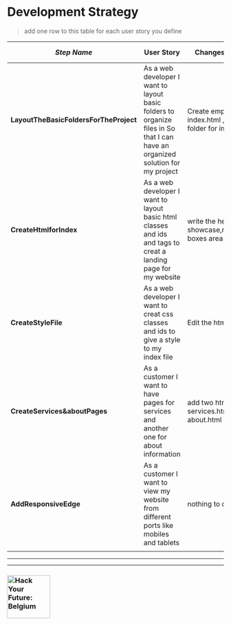 # Development Strategy

> add one row to this table for each user story you define

| _Step Name_ | User Story | Changes in HTML | Changes in CSS |
| --- | --- | --- | --- |
| __LayoutTheBasicFoldersForTheProject__ | As a web developer I want to layout basic folders to organize files in So that I can have an organized solution for my project | Create empty html file index.html , empty folder for images (img)| create css folder has empty file style.css |
| __CreateHtmlforIndex__ | As a web developer I want to layout basic html classes and ids and tags to creat a landing page for my website | write the header , showcase,newsletter,3 boxes area and footer| empty style.css |
| __CreateStyleFile__ | As a web developer I want to creat css classes and ids to give a style to my index file | Edit the html ifneeded | update style.css with all needed  |
| __CreateServices&aboutPages__ | As a customer I want to have pages for services and another one for about information | add two html pages services.html and about.html | update style.css if new css classes needed  |
| __AddResponsiveEdge__ | As a customer I want to view my website from different ports like mobiles and tablets| nothing to change | update style.css to accomodate different widths of different ports  |
|  | |  |  |



---
---

### <a href="https://hackyourfuture.be" target="_blank"><img src="https://user-images.githubusercontent.com/18554853/63941625-4c7c3d00-ca6c-11e9-9a76-8d5e3632fe70.jpg" width="100" height="100" alt="Hack Your Future: Belgium"></a>
